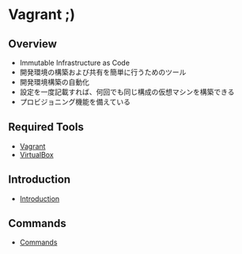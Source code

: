 # Vagrant ;)

## Overview

- Immutable Infrastructure as Code
- 開発環境の構築および共有を簡単に行うためのツール
- 開発環境構築の自動化
- 設定を一度記載すれば、何回でも同じ構成の仮想マシンを構築できる
- プロビジョニング機能を備えている

## Required Tools

- [Vagrant](http://www.vagrantup.com)
- [VirtualBox](http://www.virtualbox.org/)

## Introduction

- [Introduction](introduction.md)

## Commands

- [Commands](commands.md)
